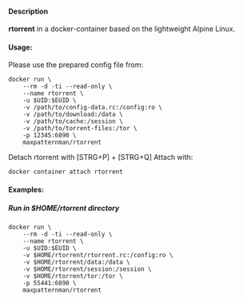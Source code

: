 #### Description

**rtorrent** in a docker-container based on the lightweight Alpine Linux.

#### Usage:

Please use the prepared config file from:

    docker run \
        --rm -d -ti --read-only \
        --name rtorrent \
        -u $UID:$EUID \
        -v /path/to/config-data.rc:/config:ro \
        -v /path/to/download:/data \
        -v /path/to/cache:/session \
        -v /path/to/torrent-files:/tor \
        -p 12345:6890 \
        maxpatternman/rtorrent

Detach rtorrent with [STRG+P] + [STRG+Q]
Attach with:

    docker container attach rtorrent


#### Examples:

##### Run in $HOME/rtorrent directory

    docker run \
        --rm -d -ti --read-only \
        --name rtorrent \
        -u $UID:$EUID \
        -v $HOME/rtorrent/rtorrent.rc:/config:ro \
        -v $HOME/rtorrent/data:/data \
        -v $HOME/rtorrent/session:/session \
        -v $HOME/rtorrent/tor:/tor \
        -p 55441:6890 \
        maxpatternman/rtorrent




